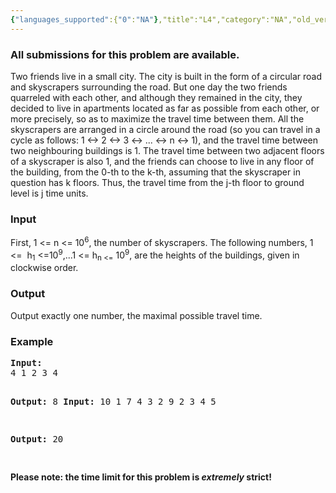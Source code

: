 ```yaml
---
{"languages_supported":{"0":"NA"},"title":"L4","category":"NA","old_version":true,"problem_code":"L4","tags":{"0":"NA"},"layout":"problem"}
---
```


<h3> All submissions for this problem are available. </h3><p>Two friends live in a small city. The city is built in the form of a circular road and skyscrapers surrounding the road. But one day the two friends quarreled with each other, and although they remained in the city, they decided to live in apartments located as far as possible from each other, or more precisely, so as to maximize the travel time between them. All the skyscrapers are arranged in a circle around the road (so you can travel in a cycle as follows: 1 &lt;-&gt; 2 &lt;-&gt; 3 &lt;-&gt; ... &lt;-&gt; n &lt;-&gt; 1), and the travel time between two neighbouring buildings is 1. The travel time between two adjacent floors of a skyscraper is also 1, and the friends can choose to live in any floor of the building, from the 0-th to the k-th, assuming that the skyscraper in question has k floors. Thus, the travel time from the j-th floor to ground level is j time units.</p>
<h3>Input</h3>
<p>First, 1   &lt;= n &lt;= 10<sup>6</sup>, the number of skyscrapers. The following numbers, 1 &lt;=   h<sub>1</sub> &lt;=10<sup>9</sup>,...1 &lt;=   h<sub>n &lt;=</sub> 10<sup>9</sup>, are the heights of the buildings, given in clockwise order.</p>
<h3>Output</h3>
<p>Output exactly one number, the maximal possible travel time.</p>
<h3>Example</h3>
<pre><b>Input:</b>
4 1 2 3 4

<b>Output:</b>
8
<b>Input:</b>
10 1 7 4 3 2 9 2 3 4 5

<b>Output:</b>
20

</pre>
<p><b>Please note: the time limit for this problem is <i>extremely</i> strict! </b></p>
<p></p>    